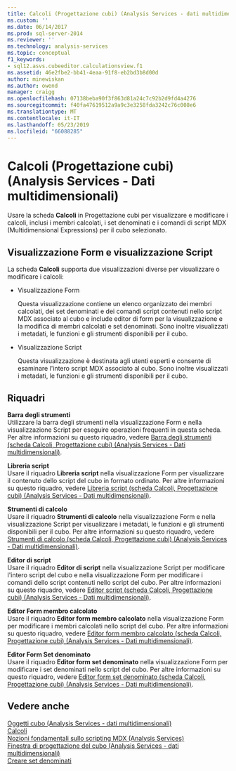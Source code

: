 ```yaml
---
title: Calcoli (Progettazione cubi) (Analysis Services - dati multidimensionali) | Microsoft Docs
ms.custom: ''
ms.date: 06/14/2017
ms.prod: sql-server-2014
ms.reviewer: ''
ms.technology: analysis-services
ms.topic: conceptual
f1_keywords:
- sql12.asvs.cubeeditor.calculationsview.f1
ms.assetid: 46e2fbe2-bb41-4eaa-91f8-eb2bd3b8d00d
author: minewiskan
ms.author: owend
manager: craigg
ms.openlocfilehash: 07138beba90f3f863d81a24c7c92b2d9fd4a4276
ms.sourcegitcommit: f40fa47619512a9a9c3e3258fda3242c76c008e6
ms.translationtype: MT
ms.contentlocale: it-IT
ms.lasthandoff: 05/23/2019
ms.locfileid: "66088285"
---
```

# <a name="calculations-cube-designer-analysis-services---multidimensional-data"></a>Calcoli (Progettazione cubi) (Analysis Services - Dati multidimensionali)
  Usare la scheda **Calcoli** in Progettazione cubi per visualizzare e modificare i calcoli, inclusi i membri calcolati, i set denominati e i comandi di script MDX (Multidimensional Expressions) per il cubo selezionato.  
  
## <a name="form-view-and-script-view"></a>Visualizzazione Form e visualizzazione Script  
 La scheda **Calcoli** supporta due visualizzazioni diverse per visualizzare o modificare i calcoli:  
  
-   Visualizzazione Form  
  
     Questa visualizzazione contiene un elenco organizzato dei membri calcolati, dei set denominati e dei comandi script contenuti nello script MDX associato al cubo e include editor di form per la visualizzazione e la modifica di membri calcolati e set denominati. Sono inoltre visualizzati i metadati, le funzioni e gli strumenti disponibili per il cubo.  
  
-   Visualizzazione Script  
  
     Questa visualizzazione è destinata agli utenti esperti e consente di esaminare l'intero script MDX associato al cubo. Sono inoltre visualizzati i metadati, le funzioni e gli strumenti disponibili per il cubo.  
  
## <a name="panes"></a>Riquadri  
 **Barra degli strumenti**  
 Utilizzare la barra degli strumenti nella visualizzazione Form e nella visualizzazione Script per eseguire operazioni frequenti in questa scheda. Per altre informazioni su questo riquadro, vedere [Barra degli strumenti &#40;scheda Calcoli, Progettazione cubi&#41; &#40;Analysis Services - Dati multidimensionali&#41;](toolbar-calculations-tab-cube-designer-analysis-services-multidimensional-data.md).  
  
 **Libreria script**  
 Usare il riquadro **Libreria script** nella visualizzazione Form per visualizzare il contenuto dello script del cubo in formato ordinato. Per altre informazioni su questo riquadro, vedere [Libreria script &#40;scheda Calcoli, Progettazione cubi&#41; &#40;Analysis Services - Dati multidimensionali&#41;](script-organizer-cube-designer-analysis-services-multidimensional-data.md).  
  
 **Strumenti di calcolo**  
 Usare il riquadro **Strumenti di calcolo** nella visualizzazione Form e nella visualizzazione Script per visualizzare i metadati, le funzioni e gli strumenti disponibili per il cubo. Per altre informazioni su questo riquadro, vedere [Strumenti di calcolo &#40;scheda Calcoli, Progettazione cubi&#41; &#40;Analysis Services - Dati multidimensionali&#41;](calculation-tools-cube-designer-analysis-services-multidimensional-data.md).  
  
 **Editor di script**  
 Usare il riquadro **Editor di script** nella visualizzazione Script per modificare l'intero script del cubo e nella visualizzazione Form per modificare i comandi dello script contenuti nello script del cubo. Per altre informazioni su questo riquadro, vedere [Editor script &#40;scheda Calcoli, Progettazione cubi&#41; &#40;Analysis Services - Dati multidimensionali&#41;](script-editor-calculations-cube-designer-analysis-services-multidimensional-data.md).  
  
 **Editor Form membro calcolato**  
 Usare il riquadro **Editor form membro calcolato** nella visualizzazione Form per modificare i membri calcolati nello script del cubo. Per altre informazioni su questo riquadro, vedere [Editor form membro calcolato &#40;scheda Calcoli, Progettazione cubi&#41; &#40;Analysis Services - Dati multidimensionali&#41;](calculated-member-form-editor-cube-designer-analysis-services-multidimensional-data.md).  
  
 **Editor Form Set denominato**  
 Usare il riquadro **Editor form set denominato** nella visualizzazione Form per modificare i set denominati nello script del cubo. Per altre informazioni su questo riquadro, vedere [Editor form set denominato &#40;scheda Calcoli, Progettazione cubi&#41; &#40;Analysis Services - Dati multidimensionali&#41;](named-set-form-editor-cube-designer-analysis-services-multidimensional-data.md).  
  
## <a name="see-also"></a>Vedere anche  
 [Oggetti cubo &#40;Analysis Services - dati multidimensionali&#41;](multidimensional-models-olap-logical-cube-objects/cube-objects-analysis-services-multidimensional-data.md)   
 [Calcoli](multidimensional-models-olap-logical-cube-objects/calculations.md)   
 [Nozioni fondamentali sullo scripting MDX &#40;Analysis Services&#41;](multidimensional-models/mdx/mdx-scripting-fundamentals-analysis-services.md)   
 [Finestra di progettazione del cubo &#40;Analysis Services - dati multidimensionali&#41;](cube-designer-analysis-services-multidimensional-data.md)   
 [Creare set denominati](multidimensional-models/create-named-sets.md)  
  
  
